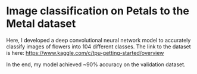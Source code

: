 # Image classification on Petals to the Metal dataset

Here, I developed a deep convolutional neural network model to accurately classify images of 
flowers into 104 different classes. The link to the dataset is here: 
https://www.kaggle.com/c/tpu-getting-started/overview

In the end, my model achieved ~90% accuracy on the validation dataset.
